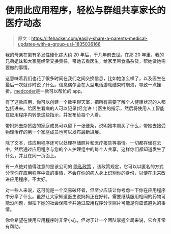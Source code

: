 # 使用此应用程序，轻松与群组共享家长的医疗动态

> 原文：<https://lifehacker.com/easily-share-a-parents-medical-updates-with-a-group-usi-1835036166>

我的母亲在患有多发性硬化症大约 20 年后，于几年前去世。在那 20 年里，我的兄弟姐妹和大家庭经常交换责任，带她去看医生，给家里带食品杂货，帮她做她需要做的事情。



这意味着我们也花了很多时间在我们之间交换信息，比如她怎么样了，以及医生在最后一次就诊时说了什么。信息偶尔会在大型电话游戏结束时崩溃，导致一点挫折。[medcoder](https://medcorder.com/privacy)是一款可以帮忙的 app。

有了这款应用，你可以创建一个数字聊天室，把所有需要了解个人健康状况的人都包括进来。给医生看病的人可以记录(经允许！)医生的指示，然后将使用人工智能在应用程序内转录这些指示，并发布给每个人看。

带妈妈去杂货店的家庭成员可以留下一张便条，说明她本周买了什么，带她去接受物理治疗的另一个家庭成员也可以发布最新进展。

除了文本，该应用程序还可以处理存储照片和医疗报告等事情。一切都存储在云中，然后通过应用程序与您的个人护理组中的每个人共享，这样你们都知道发生了什么，并且在同一页面上。

有一点绝对值得注意的是该公司的 [隐私政策](https://medcorder.com/privacy) ，该政策规定，它可以以匿名的方式分享你在应用程序中做的事情，不会在你的病人身上识别你的身份，以便在未来改进应用程序。不太好。

对一些人来说，这可能是一个交易破坏者，但至少应该让你考虑一下你在应用程序中分享了什么。虽然让大家知道医生说妈妈正在好转，需要继续服用相同的药物可能没问题，但拍下她的社会保障卡并通过应用程序分享照片可能是你应该避免的事情。

你会希望在使用应用程序时非常小心，但对于让一个团队掌握全局来说，它会非常有帮助。